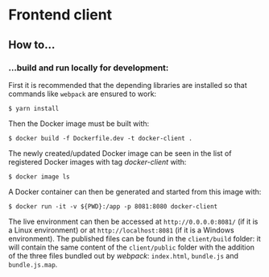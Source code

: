 # Frontend client

## How to...

### ...build and run locally for development:

First it is recommended that the depending libraries are installed so that commands like ```webpack``` are ensured to work:

    $ yarn install

Then the Docker image must be built with:

    $ docker build -f Dockerfile.dev -t docker-client .

The newly created/updated Docker image can be seen in the list of registered Docker images with tag *docker-client* with:

    $ docker image ls

A Docker container can then be generated and started from this image with:

    $ docker run -it -v ${PWD}:/app -p 8081:8080 docker-client

The live environment can then be accessed at ```http://0.0.0.0:8081/``` (if it is a Linux environment) or at ```http://localhost:8081``` (if it is a Windows environment). The published files can be found in the ```client/build``` folder: it will contain the same content of the ```client/public``` folder with the addition of the three files bundled out by *webpack*: ```index.html```, ```bundle.js``` and ```bundle.js.map```.